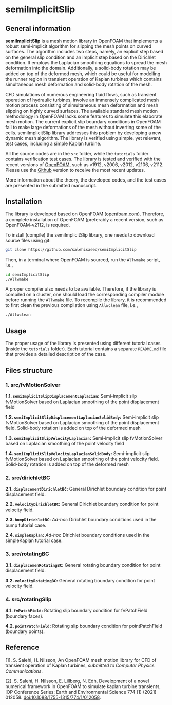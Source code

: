 # semiImplicitSlip

## General information
**semiImplicitSlip** is a mesh motion library in OpenFOAM that implements a robust semi-implicit algorithm for slipping the mesh points on curved surfaces. The algorithm includes two steps, namely, an explicit step based on the general slip condition and an implicit step based on the Dirichlet condition. It employs the Laplacian smoothing equations to spread the mesh deformation into the domain. Additionally, a solid-body rotation may be added on top of the deformed mesh, which could be useful for modelling the runner region in transient operation of Kaplan turbines which contains simultaneous mesh deformation and solid-body rotation of the mesh.

CFD simulations of numerous engineering fluid flows, such as transient operation of hydraulic turbines, involve an immensely complicated mesh motion process consisting of simultaneous mesh deformation and mesh slipping on highly curved surfaces. The available standard mesh motion methodology in OpenFOAM lacks some features to simulate this elaborate mesh motion. The current explicit slip boundary conditions in OpenFOAM fail to make large deformations of the mesh without inverting some of the cells. semiImplicitSlip library addresses this problem by developing a new dynamic mesh algorithm. The library is verified using simple, yet relevant, test cases, including a simple Kaplan turbine.

All the source codes are in the `src` folder, while the `tutorials` folder contains verification test cases. The library is tested and verified with the recent versions of [OpenFOAM](https://www.openfoam.com/), such as v1912, v2006, v2012, v2106, v2112. Please use the [Github](https://github.com/salehisaeed/semiImplicitSlip) version to receive the most recent updates.

More information about the theory, the developed codes, and the test cases are presented in the submitted manuscript.

## Installation

The library is developed based on OpenFOAM ([openfoam.com](https://www.openfoam.com/)). Therefore, a complete installation of OpenFOAM (preferably a recent version, such as OpenFOAM-v2112, is required. 

To install (compile) the semiImplicitSlip library, one needs to download source files using git:
```bash
git clone https://github.com/salehisaeed/semiImplicitSlip
```
Then, in a terminal where OpenFOAM is sourced, run the `Allwmake` script, i.e.,
```bash
cd semiImplicitSlip
./Allwmake
```
A proper compiler also needs to be available. Therefore, if the library is compiled on a cluster, one should load the corresponding compiler module before running the `Allwmake` file. To recompile the library, it is recommended to first clean the previous compilation using `Allwclean` file, i.e.,
```bash
./Allwclean
```


## Usage

The proper usage of the library is presented using different tutorial cases (inside the `tutorials` folder). Each tutorial contains a separate `README.md` file that provides a detailed description of the case.


## Files structure

### 1. src/fvMotionSolver
 
**1.1. `semiImplicitSlipDisplacementLaplacian`:** Semi-implicit slip fvMotionSolver based on Laplacian smoothing of the point displacement field

**1.2. `semiImplicitSlipDisplacementLaplacianSolidBody`:** Semi-implicit slip fvMotionSolver based on Laplacian smoothing of the point displacement field. Solid-body rotation is added on top of the deformed mesh
  
**1.3. `semiImplicitSlipVelocityLaplacian`:** Semi-implicit slip fvMotionSolver based on Laplacian smoothing of the point velocity field

**1.4. `semiImplicitSlipVelocityLaplacianSolidBody`:** Semi-implicit slip fvMotionSolver based on Laplacian smoothing of the point velocity field. Solid-body rotation is added on top of the deformed mesh


### 2. src/dirichletBC
 
**2.1. `displacementDirichletBC`:** General Dirichlet boundary condition for point displacement field.

**2.2. `velocityDirichletBC`:** General Dirichlet boundary condition for point velocity field.
  
**2.3. `bumpDirichletBC`:** _Ad-hoc_ Dirichlet boundary conditions used in the bump tutorial case.

**2.4. `simpleKaplan`:** _Ad-hoc_ Dirichlet boundary conditions used in the simpleKaplan tutorial case.



### 3. src/rotatingBC
 
**3.1. `displacemenRotatingBC`:** General rotating boundary condition for point displacement field.

**3.2. `velocityRotatingBC`:** General rotating boundary condition for point velocity field.



### 4. src/rotatingSlip
 
**4.1. `fvPatchField`:** Rotating slip boundary condition for fvPatchField (boundary faces).

**4.2. `pointPatchField`:** Rotating slip boundary condition for pointPatchField (boundary points).


## Reference
[1]. S. Salehi, H. Nilsson, An OpenFOAM mesh motion library for CFD of transient operation of Kaplan turbines, _submitted to Computer Physics Communications_.

[2]. S. Salehi, H. Nilsson, E. Lillberg, N. Edh, Development of a novel numerical framework in OpenFOAM to simulate kaplan turbine transients, IOP Conference Series: Earth and Environmental Science 774 (1) (2021) 012058. [doi:10.1088/1755-1315/774/1/012058](https://www.doi.org/10.1088/1755-1315/774/1/012058).
